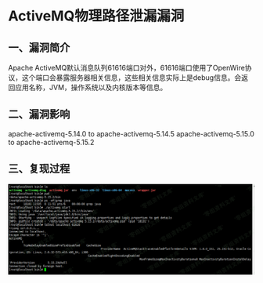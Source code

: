 <h1>ActiveMQ物理路径泄漏漏洞</h1>
<h2>一、漏洞简介</h2>
<p>Apache ActiveMQ默认消息队列61616端口对外，61616端口使用了OpenWire协议，这个端口会暴露服务器相关信息，这些相关信息实际上是debug信息。会返回应用名称，JVM，操作系统以及内核版本等信息。</p>
<h2>二、漏洞影响</h2>
<p>apache-activemq-5.14.0 to apache-activemq-5.14.5
  apache-activemq-5.15.0 to apache-activemq-5.15.2</p>
<h2>三、复现过程</h2>
<img src="https://github.com/0xFlag/BugWiKi/blob/main/WebSecurity/ActiveMQ/images/rId1.png"/>
